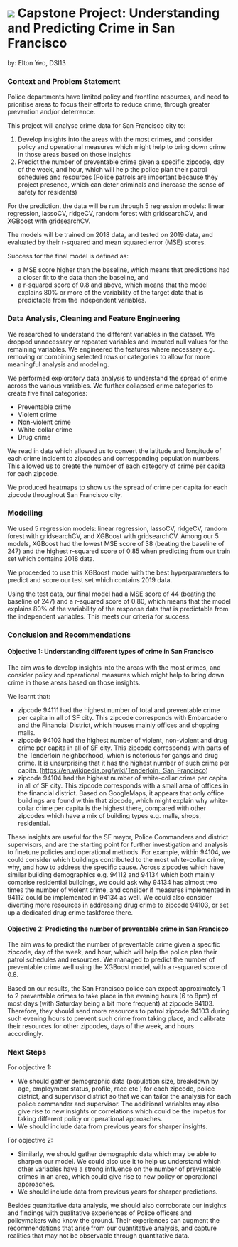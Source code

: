 # ![](https://ga-dash.s3.amazonaws.com/production/assets/logo-9f88ae6c9c3871690e33280fcf557f33.png) Capstone Project: Understanding and Predicting Crime in San Francisco

by: Elton Yeo, DSI13

### Context and Problem Statement

Police departments have limited policy and frontline resources, and need to prioritise areas to focus their efforts to reduce crime, through greater prevention and/or deterrence. 

This project will analyse crime data for San Francisco city to: 
1. Develop insights into the areas with the most crimes, and consider policy and operational measures which might help to bring down crime in those areas based on those insights
2. Predict the number of preventable crime given a specific zipcode, day of the week, and hour, which will help the police plan their patrol schedules and resources (Police patrols are important because they project presence, which can deter criminals and increase the sense of safety for residents) 

For the prediction, the data will be run through 5 regression models: linear regression, lassoCV,  ridgeCV, random forest with gridsearchCV, and XGBoost with gridsearchCV. 

The models will be trained on 2018 data, and tested on 2019 data, and evaluated by their r-squared and mean squared error (MSE) scores. 

Success for the final model is defined as:
- a MSE score higher than the baseline, which means that predictions had a closer fit to the data than the baseline, and 
- a r-squared score of 0.8 and above, which means that the model explains 80% or more of the variability of the target data that is predictable from the independent variables. 

### Data Analysis, Cleaning and Feature Engineering

We researched to understand the different variables in the dataset. We dropped unnecessary or repeated variables and imputed null values for the remaining variables. We engineered the features where necessary e.g. removing or combining selected rows or categories to allow for more meaningful analysis and modeling. 

We performed exploratory data analysis to understand the spread of crime across the various variables. We further collapsed crime categories to create five final categories: 
- Preventable crime
- Violent crime
- Non-violent crime
- White-collar crime
- Drug crime

We read in data which allowed us to convert the latitude and longitude of each crime incident to zipcodes and corresponding population numbers. This allowed us to create the number of each category of crime per capita for each zipcode. 

We produced heatmaps to show us the spread of crime per capita for each zipcode throughout San Francisco city. 

### Modelling

We used 5 regression models: linear regression, lassoCV,  ridgeCV, random forest with gridsearchCV, and XGBoost with gridsearchCV. Among our 5 models, XGBoost had the lowest MSE score of 38 (beating the baseline of 247) and the highest r-squared score of 0.85 when predicting from our train set which contains 2018 data.

We proceeded to use this XGBoost model with the best hyperparameters to predict and score our test set which contains 2019 data.

Using the test data, our final model had a MSE score of 44 (beating the baseline of 247) and a r-squared score of 0.80, which means that the model explains 80% of the variability of the response data that is predictable from the independent variables. This meets our criteria for success.

### Conclusion and Recommendations

#### Objective 1: Understanding different types of crime in San Francisco

The aim was to develop insights into the areas with the most crimes, and consider policy and operational measures which might help to bring down crime in those areas based on those insights.

We learnt that:
- zipcode 94111 had the highest number of total and preventable crime per capita in all of SF city. This zipcode corresponds with Embarcadero and the Financial District, which houses mainly offices and shopping malls. 
- zipcode 94103 had the highest number of violent, non-violent and drug crime per capita in all of SF city. This zipcode corresponds with parts of the Tenderloin neighborhood, which is notorious for gangs and drug crime. It is unsurprising that it has the highest number of such crime per capita. (https://en.wikipedia.org/wiki/Tenderloin,_San_Francisco) 
- zipcode 94104 had the highest number of white-collar crime per capita in all of SF city. This zipcode corresponds with a small area of offices in the financial district. Based on GoogleMaps, it appears that only office buildings are found within that zipcode, which might explain why white-collar crime per capita is the highest there, compared with other zipcodes which have a mix of building types e.g. malls, shops, residential. 

These insights are useful for the SF mayor, Police Commanders and district supervisors, and are the starting point for further investigation and analysis to finetune policies and operational methods. For example, within 94104, we could consider which buildings contributed to the most white-collar crime, why, and how to address the specific cause. Across zipcodes which have similar building demographics e.g. 94112 and 94134 which both mainly comprise residential buildings, we could ask why 94134 has almost two times the number of violent crime, and consider if measures implemented in 94112 could be implemented in 94134 as well. We could also consider diverting more resources in addressing drug crime to zipcode 94103, or set up a dedicated drug crime taskforce there.

#### Objective 2: Predicting the number of preventable crime in San Francisco

The aim was to predict the number of preventable crime given a specific zipcode, day of the week, and hour, which will help the police plan their patrol schedules and resources. We managed to predict the number of preventable crime well using the XGBoost model, with a r-squared score of 0.8.

Based on our results, the San Francisco police can expect approximately 1 to 2 preventable crimes to take place in the evening hours (6 to 8pm) of most days (with Saturday being a bit more frequent) at zipcode 94103. Therefore, they should send more resources to patrol zipcode 94103 during such evening hours to prevent such crime from taking place, and calibrate their resources for other zipcodes, days of the week, and hours accordingly.

### Next Steps

For objective 1:
- We should gather demographic data (population size, breakdown by age, employment status, profile, race etc.) for each zipcode, police district, and supervisor district so that we can tailor the analysis for each police commander and supervisor. The additional variables may also give rise to new insights or correlations which could be the impetus for taking different policy or operational approaches. 
- We should include data from previous years for sharper insights. 

For objective 2: 
- Similarly, we should gather demographic data which may be able to sharpen our model. We could also use it to help us understand which other variables have a strong influence on the number of preventable crimes in an area, which could give rise to new policy or operational approaches. 
- We should include data from previous years for sharper predictions. 

Besides quantitative data analysis, we should also corroborate our insights and findings with qualitative experiences of Police officers and policymakers who know the ground. Their experiences can augment the recommendations that arise from our quantitative analysis, and capture realities that may not be observable through quantitative data. 